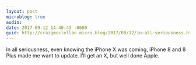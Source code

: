 ```yaml
---
layout: post
microblog: true
audio: 
date: 2017-09-12 14:40:43 -0600
guid: http://craigmcclellan.micro.blog/2017/09/12/in-all-seriousness.html
---
```

In all seriousness, even knowing the iPhone X was coming, iPhone 8 and 8 Plus made me want to update. I’ll get an X, but well done Apple.
